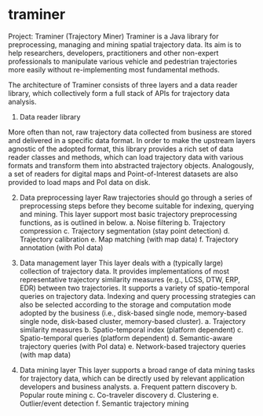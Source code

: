 # traminer
Project: Traminer (Trajectory Miner) 
Traminer is a Java library for preprocessing, managing and mining spatial trajectory data. Its aim is to help researchers, developers, practitioners and other non-expert professionals to manipulate various vehicle and pedestrian trajectories more easily without re-implementing most fundamental methods. 

The architecture of Traminer consists of three layers and a data reader library, which collectively form a full stack of APIs for trajectory data analysis. 

1.	Data reader library

More often than not, raw trajectory data collected from business are stored and delivered in a specific data format. In order to make the upstream layers agnostic of the adopted format, this library provides a rich set of data reader classes and methods, which can load trajectory data with various formats and transform them into abstracted trajectory objects. Analogously, a set of readers for digital maps and Point-of-Interest datasets are also provided to load maps and PoI data on disk. 

2.	Data preprocessing layer
Raw trajectories should go through a series of preprocessing steps before they become suitable for indexing, querying and mining. This layer support most basic trajectory preprocessing functions, as is outlined in below. 
a.	Noise filtering
b.	Trajectory compression
c.	Trajectory segmentation (stay point detection)
d.	Trajectory calibration
e.	Map matching (with map data)
f.	Trajectory annotation (with PoI data) 

3.	Data management layer
This layer deals with a (typically large) collection of trajectory data. It provides implementations of most representative trajectory similarity measures (e.g., LCSS, DTW, ERP, EDR) between two trajectories. It supports a variety of spatio-temporal queries on trajectory data. Indexing and query processing strategies can also be selected according to the storage and computation mode adopted by the business (i.e., disk-based single node, memory-based single node, disk-based cluster, memory-based cluster). 
a.	Trajectory similarity measures
b.	Spatio-temporal index (platform dependent)
c.	Spatio-temporal queries (platform dependent)
d.	Semantic-aware trajectory queries (with PoI data)
e.	Network-based trajectory queries (with map data)

4.	Data mining layer
This layer supports a broad range of data mining tasks for trajectory data, which can be directly used by relevant application developers and business analysts. 
a.	Frequent pattern discovery
b.	Popular route mining
c.	Co-traveler discovery
d.	Clustering
e.	Outlier/event detection
f.	Semantic trajectory mining
